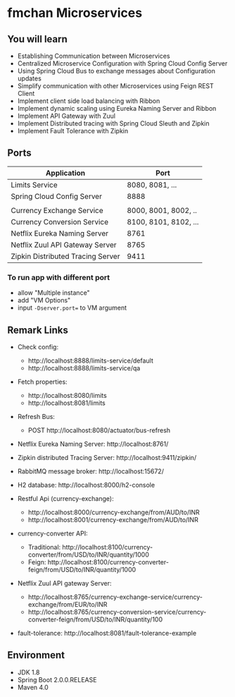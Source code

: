 # fmchan Microservices

## You will learn
- Establishing Communication between Microservices
- Centralized Microservice Configuration with Spring Cloud Config Server
- Using Spring Cloud Bus to exchange messages about Configuration updates
- Simplify communication with other Microservices using Feign REST Client
- Implement client side load balancing with Ribbon
- Implement dynamic scaling using Eureka Naming Server and Ribbon
- Implement API Gateway with Zuul
- Implement Distributed tracing with Spring Cloud Sleuth and Zipkin
- Implement Fault Tolerance with Zipkin

## Ports

|     Application       |     Port          |
| ------------- | ------------- |
| Limits Service | 8080, 8081, ... |
| Spring Cloud Config Server | 8888 |
|  |  |
| Currency Exchange Service | 8000, 8001, 8002, ..  |
| Currency Conversion Service | 8100, 8101, 8102, ... |
| Netflix Eureka Naming Server | 8761 |
| Netflix Zuul API Gateway Server | 8765 |
| Zipkin Distributed Tracing Server | 9411 |

### To run app with different port
- allow "Multiple instance"
- add "VM Options"
- input ```-Dserver.port=``` to VM argument

## Remark Links
- Check config:
    - http://localhost:8888/limits-service/default
    - http://localhost:8888/limits-service/qa
- Fetch properties:
    - http://localhost:8080/limits
    - http://localhost:8081/limits
- Refresh Bus:
    - POST http://localhost:8080/actuator/bus-refresh

- Netflix Eureka Naming Server: http://localhost:8761/
- Zipkin distributed Tracing Server: http://localhost:9411/zipkin/
- RabbitMQ message broker: http://localhost:15672/

- H2 database: http://localhost:8000/h2-console
- Restful Api (currency-exchange):
    - http://localhost:8000/currency-exchange/from/AUD/to/INR
    - http://localhost:8001/currency-exchange/from/AUD/to/INR

- currency-converter API:
    - Traditional: http://localhost:8100/currency-converter/from/USD/to/INR/quantity/1000
    - Feign: http://localhost:8100/currency-converter-feign/from/USD/to/INR/quantity/1000

- Netflix Zuul API gateway Server:
    - http://localhost:8765/currency-exchange-service/currency-exchange/from/EUR/to/INR
    - http://localhost:8765/currency-conversion-service/currency-converter-feign/from/USD/to/INR/quantity/100

- fault-tolerance: http://localhost:8081/fault-tolerance-example

## Environment
- JDK 1.8
- Spring Boot 2.0.0.RELEASE
- Maven 4.0